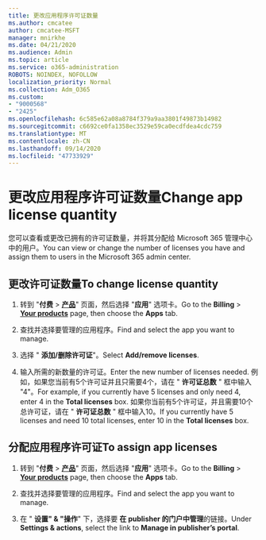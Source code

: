 ```yaml
---
title: 更改应用程序许可证数量
ms.author: cmcatee
author: cmcatee-MSFT
manager: mnirkhe
ms.date: 04/21/2020
ms.audience: Admin
ms.topic: article
ms.service: o365-administration
ROBOTS: NOINDEX, NOFOLLOW
localization_priority: Normal
ms.collection: Adm_O365
ms.custom:
- "9000568"
- "2425"
ms.openlocfilehash: 6c585e62a08a8784f379a9aa3801f49873b14982
ms.sourcegitcommit: c6692ce0fa1358ec3529e59ca0ecdfdea4cdc759
ms.translationtype: MT
ms.contentlocale: zh-CN
ms.lasthandoff: 09/14/2020
ms.locfileid: "47733929"
---
```

# <a name="change-app-license-quantity"></a><span data-ttu-id="ab60d-102">更改应用程序许可证数量</span><span class="sxs-lookup"><span data-stu-id="ab60d-102">Change app license quantity</span></span>

<span data-ttu-id="ab60d-103">您可以查看或更改已拥有的许可证数量，并将其分配给 Microsoft 365 管理中心中的用户。</span><span class="sxs-lookup"><span data-stu-id="ab60d-103">You can view or change the number of licenses you have and assign them to users in the Microsoft 365 admin center.</span></span> 

## <a name="to-change-license-quantity"></a><span data-ttu-id="ab60d-104">更改许可证数量</span><span class="sxs-lookup"><span data-stu-id="ab60d-104">To change license quantity</span></span>

1. <span data-ttu-id="ab60d-105">转到 "**付费**  >  **[产品](https://go.microsoft.com/fwlink/p/?linkid=842054)**" 页面，然后选择 "**应用**" 选项卡。</span><span class="sxs-lookup"><span data-stu-id="ab60d-105">Go to the **Billing** > **[Your products](https://go.microsoft.com/fwlink/p/?linkid=842054)** page, then choose the **Apps** tab.</span></span>

2. <span data-ttu-id="ab60d-106">查找并选择要管理的应用程序。</span><span class="sxs-lookup"><span data-stu-id="ab60d-106">Find and select the app you want to manage.</span></span>  

3. <span data-ttu-id="ab60d-107">选择 " **添加/删除许可证**"。</span><span class="sxs-lookup"><span data-stu-id="ab60d-107">Select **Add/remove licenses**.</span></span>

4. <span data-ttu-id="ab60d-108">输入所需的新数量的许可证。</span><span class="sxs-lookup"><span data-stu-id="ab60d-108">Enter the new number of licenses needed.</span></span> <span data-ttu-id="ab60d-109">例如，如果您当前有5个许可证并且只需要4个，请在 " **许可证总数** " 框中输入 "4"。</span><span class="sxs-lookup"><span data-stu-id="ab60d-109">For example, if you currently have 5 licenses and only need 4, enter 4 in the **Total licenses** box.</span></span> <span data-ttu-id="ab60d-110">如果你当前有5个许可证，并且需要10个总许可证，请在 " **许可证总数** " 框中输入10。</span><span class="sxs-lookup"><span data-stu-id="ab60d-110">If you currently have 5 licenses and need 10 total licenses, enter 10 in the **Total licenses** box.</span></span>

## <a name="to-assign-app-licenses"></a><span data-ttu-id="ab60d-111">分配应用程序许可证</span><span class="sxs-lookup"><span data-stu-id="ab60d-111">To assign app licenses</span></span>

1. <span data-ttu-id="ab60d-112">转到 "**付费**  >  **[产品](https://go.microsoft.com/fwlink/p/?linkid=842054)**" 页面，然后选择 "**应用**" 选项卡。</span><span class="sxs-lookup"><span data-stu-id="ab60d-112">Go to the **Billing** > **[Your products](https://go.microsoft.com/fwlink/p/?linkid=842054)** page, then choose the **Apps** tab.</span></span>

2. <span data-ttu-id="ab60d-113">查找并选择要管理的应用程序。</span><span class="sxs-lookup"><span data-stu-id="ab60d-113">Find and select the app you want to manage.</span></span>  

3. <span data-ttu-id="ab60d-114">在 " **设置" & "操作**" 下，选择要 **在 publisher 的门户中管理**的链接。</span><span class="sxs-lookup"><span data-stu-id="ab60d-114">Under **Settings & actions**, select the link to **Manage in publisher’s portal**.</span></span>